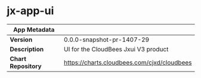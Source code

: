# jx-app-ui

|App Metadata||
|---|---|
| **Version** | 0.0.0-snapshot-pr-1407-29 |
| **Description** | UI for the CloudBees Jxui V3 product |
| **Chart Repository** | https://charts.cloudbees.com/cjxd/cloudbees |
